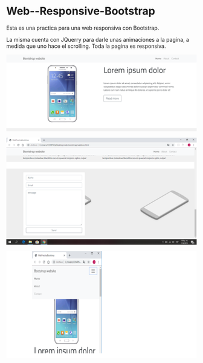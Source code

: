 # Web--Responsive-Bootstrap
Esta es una practica para una web responsiva con Bootstrap.

La misma cuenta con JQuerry para darle unas animaciones a la pagina, a medida que uno hace el scrolling.
Toda la pagina es responsiva.



![](https://github.com/JavierVassallo/Web--Responsive-Bootstrap/blob/master/imgReadme/1.png)


![](https://github.com/JavierVassallo/Web--Responsive-Bootstrap/blob/master/imgReadme/2.png)


![](https://github.com/JavierVassallo/Web--Responsive-Bootstrap/blob/master/imgReadme/3.png)
